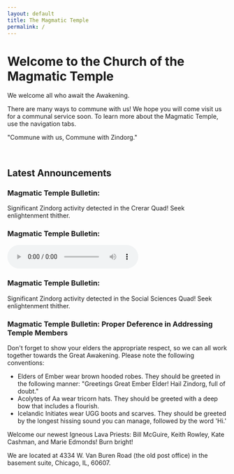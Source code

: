 ```yaml
---
layout: default
title: The Magmatic Temple
permalink: /
---
```


# Welcome to the Church of the Magmatic Temple

We welcome all who await the Awakening.

There are many ways to commune with us! We hope you will come visit us for a communal service soon. To learn more about the Magmatic Temple, use the navigation tabs.

"Commune with us, Commune with Zindorg."

<br />

## Latest Announcements

### Magmatic Temple Bulletin:
Significant Zindorg activity detected in the Crerar Quad! Seek enlightenment thither.

### Magmatic Temple Bulletin:
<audio controls src="/assets/audio/promocode.mp3"></audio>

### Magmatic Temple Bulletin:
Significant Zindorg activity detected in the Social Sciences Quad! Seek enlightenment thither.

### Magmatic Temple Bulletin: Proper Deference in Addressing Temple Members
Don't forget to show your elders the appropriate respect, so we can all work together towards the Great Awakening. Please note the following conventions:
- Elders of Ember wear brown hooded robes. They should be greeted in the following manner: "Greetings Great Ember Elder! Hail Zindorg, full of doubt."
- Acolytes of Aa wear tricorn hats. They should be greeted with a deep bow that includes a flourish.
- Icelandic Initiates wear UGG boots and scarves. They should be greeted by the longest hissing sound you can manage, followed by the word 'Hi.'

Welcome our newest Igneous Lava Priests: Bill McGuire, Keith Rowley, Kate Cashman, and Marie Edmonds! Burn bright!

We are located at 4334 W. Van Buren Road (the old post office) in the basement suite, Chicago, IL, 60607.